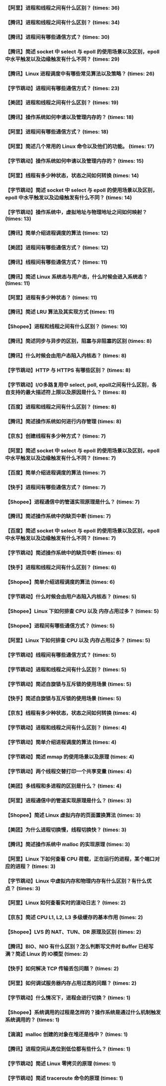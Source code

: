 ### 【阿里】进程和线程之间有什么区别？ (times: 36)
### 【腾讯】进程和线程之间有什么区别？ (times: 34)
### 【腾讯】进程间有哪些通信方式？ (times: 30)
### 【腾讯】简述 socket 中 select 与 epoll 的使用场景以及区别，epoll 中水平触发以及边缘触发有什么不同？ (times: 29)
### 【腾讯】Linux 进程调度中有哪些常见算法以及策略？ (times: 26)
### 【字节跳动】进程间有哪些通信方式？ (times: 23)
### 【美团】进程和线程之间有什么区别？ (times: 19)
### 【腾讯】操作系统如何申请以及管理内存的？ (times: 18)
### 【阿里】进程间有哪些通信方式？ (times: 18)
### 【阿里】简述几个常用的 Linux 命令以及他们的功能。 (times: 17)
### 【字节跳动】操作系统如何申请以及管理内存的？ (times: 15)
### 【阿里】线程有多少种状态，状态之间如何转换 (times: 14)
### 【字节跳动】简述 socket 中 select 与 epoll 的使用场景以及区别，epoll 中水平触发以及边缘触发有什么不同？ (times: 14)
### 【字节跳动】操作系统中，虚拟地址与物理地址之间如何映射？ (times: 13)
### 【腾讯】简单介绍进程调度的算法 (times: 12)
### 【美团】进程间有哪些通信方式？ (times: 12)
### 【腾讯】线程间有哪些通信方式？ (times: 11)
### 【腾讯】简述 Linux 系统态与用户态，什么时候会进入系统态？ (times: 11)
### 【阿里】进程有多少种状态？ (times: 11)
### 【腾讯】简述 LRU 算法及其实现方式 (times: 11)
### 【Shopee】进程和线程之间有什么区别？ (times: 10)
### 【腾讯】简述同步与异步的区别，阻塞与非阻塞的区别 (times: 8)
### 【腾讯】什么时候会由用户态陷入内核态？ (times: 8)
### 【字节跳动】HTTP 与 HTTPS 有哪些区别？ (times: 8)
### 【字节跳动】I/O多路复用中 select, poll, epoll之间有什么区别，各自支持的最大描述符上限以及原因是什么？ (times: 8)
### 【百度】进程和线程之间有什么区别？ (times: 8)
### 【腾讯】简述操作系统如何进行内存管理 (times: 8)
### 【京东】创建线程有多少种方式？ (times: 7)
### 【阿里】简述 socket 中 select 与 epoll 的使用场景以及区别，epoll 中水平触发以及边缘触发有什么不同？ (times: 7)
### 【百度】简单介绍进程调度的算法 (times: 7)
### 【快手】进程间有哪些通信方式？ (times: 7)
### 【Shopee】进程通信中的管道实现原理是什么？ (times: 7)
### 【腾讯】简述操作系统中的缺页中断 (times: 7)
### 【百度】简述 socket 中 select 与 epoll 的使用场景以及区别，epoll 中水平触发以及边缘触发有什么不同？ (times: 7)
### 【字节跳动】简述操作系统中的缺页中断 (times: 6)
### 【快手】进程和线程之间有什么区别？ (times: 6)
### 【Shopee】简单介绍进程调度的算法 (times: 6)
### 【字节跳动】什么时候会由用户态陷入内核态？ (times: 5)
### 【Shopee】Linux 下如何排查 CPU 以及 内存占用过多？ (times: 5)
### 【Shopee】进程间有哪些通信方式？ (times: 5)
### 【阿里】Linux 下如何排查 CPU 以及 内存占用过多？ (times: 5)
### 【字节跳动】线程间有哪些通信方式？ (times: 5)
### 【字节跳动】进程和线程之间有什么区别？ (times: 5)
### 【字节跳动】简述自旋锁与互斥锁的使用场景 (times: 5)
### 【快手】简述自旋锁与互斥锁的使用场景 (times: 5)
### 【京东】线程有多少种状态，状态之间如何转换 (times: 4)
### 【字节跳动】进程和线程之间有什么区别？ (times: 4)
### 【字节跳动】简单介绍进程调度的算法 (times: 4)
### 【字节跳动】简述 mmap 的使用场景以及原理 (times: 4)
### 【字节跳动】两个线程交替打印一个共享变量 (times: 4)
### 【美团】多线程和多进程的区别是什么？ (times: 4)
### 【阿里】进程通信中的管道实现原理是什么？ (times: 3)
### 【Shopee】简述 Linux 虚拟内存的页面置换算法 (times: 3)
### 【美团】为什么进程切换慢，线程切换快？ (times: 3)
### 【腾讯】简述操作系统中 malloc 的实现原理 (times: 3)
### 【阿里】Linux 下如何查看 CPU 荷载，正在运行的进程，某个端口对应的进程？ (times: 3)
### 【字节跳动】Linux 中虚拟内存和物理内存有什么区别？有什么优点？ (times: 3)
### 【阿里】Linux 如何查看实时的滚动日志？ (times: 2)
### 【京东】简述 CPU L1, L2, L3 多级缓存的基本作用 (times: 2)
### 【Shopee】LVS 的 NAT、TUN、DR 原理及区别 (times: 2)
### 【腾讯】BIO、NIO 有什么区别？怎么判断写文件时 Buffer 已经写满？简述 Linux 的 IO模型 (times: 2)
### 【快手】如何解决 TCP 传输丢包问题？ (times: 2)
### 【阿里】如何调试服务器内存占用过高的问题？ (times: 2)
### 【字节跳动】什么情况下，进程会进行切换？ (times: 1)
### 【Shopee】系统调用的过程是怎样的？操作系统是通过什么机制触发系统调用的？ (times: 1)
### 【滴滴】malloc 创建的对象在堆还是栈中？ (times: 1)
### 【腾讯】进程空间从高位到低位都有些什么？ (times: 1)
### 【字节跳动】简述 Linux 零拷贝的原理 (times: 1)
### 【字节跳动】简述 traceroute 命令的原理 (times: 1)
